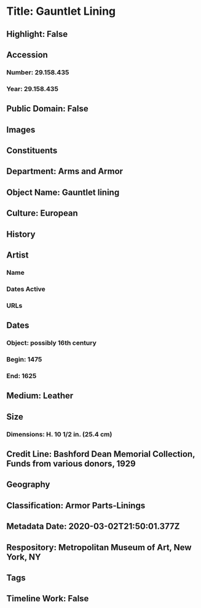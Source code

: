 # Title: Gauntlet Lining
## Highlight: False
## Accession
### Number: 29.158.435
### Year: 29.158.435
## Public Domain: False
## Images
## Constituents
## Department: Arms and Armor
## Object Name: Gauntlet lining
## Culture: European
## History
## Artist
### Name
### Dates Active
### URLs
## Dates
### Object: possibly 16th century
### Begin: 1475
### End: 1625
## Medium: Leather
## Size
### Dimensions: H. 10 1/2 in. (25.4 cm)
## Credit Line: Bashford Dean Memorial Collection, Funds from various donors, 1929
## Geography
## Classification: Armor Parts-Linings
## Metadata Date: 2020-03-02T21:50:01.377Z
## Respository: Metropolitan Museum of Art, New York, NY
## Tags
## Timeline Work: False